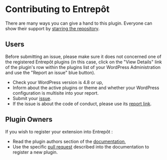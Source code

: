 # Contributing to Entrepôt

There are many ways you can give a hand to this plugin. Everyone can show their support by [starring the repository](https://github.com/imath/entrepot/stargazers).

## Users

Before submitting an issue, please make sure it does not concerned one of the registered Entrepôt plugins (in this case, click on the "View Details" link of the plugin's row within the plugins list of your WordPress Administration and use the "Report an issue" blue button).

+ Check your WordPress version is 4.8 or up,
+ Inform about the active plugins or theme and whether your WordPress configuration is multisite into your report.
+ Submit your [issue](https://github.com/imath/entrepot/issues).
+ If the issue is about the code of conduct, please use its [report link](https://github.com/imath/entrepot/blob/master/CODE_OF_CONDUCT.md).

## Plugin Owners

If you wish to register your extension into Entrepôt :

+ Read the plugin authors section of the [documentation](https://github.com/imath/entrepot/wiki),
+ Use the specific [pull request](https://github.com/imath/entrepot/pulls) described into the documentation to register a new plugin.
